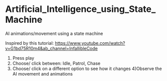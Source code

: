 # Artificial_Intelligence_using_State_Machine
AI animations/movement using a state machine

Inspired by this tutorial: https://www.youtube.com/watch?v=G1bd75R10m4&ab_channel=InfallibleCode

1) Press play
2) Choose/ click between: Idle, Patrol, Chase
3) Choose/ click on a different option to see how it changes
4)Observe the AI movement and animations
